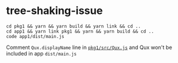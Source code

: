 # tree-shaking-issue

```
cd pkg1 && yarn && yarn build && yarn link && cd ..
cd app1 && yarn link pkg1 && yarn && yarn build && cd ..
code app1/dist/main.js
```


Comment `Qux.displayName` line in [`pkg1/src/Qux.js`](pkg1/src/Qux.js) and Qux won't be included in app `dist/main.js`
